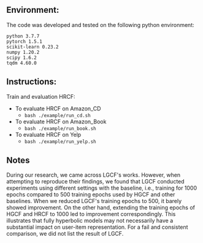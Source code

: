 <a name="Environment"/>

## Environment:
The code was developed and tested on the following python environment:
```
python 3.7.7
pytorch 1.5.1
scikit-learn 0.23.2
numpy 1.20.2
scipy 1.6.2
tqdm 4.60.0
```
<a name="instructions"/>

## Instructions:

Train and evaluation HRCF:

- To evaluate HRCF on Amazon_CD 
  - `bash ./example/run_cd.sh`
- To evaluate HRCF on Amazon_Book
   - `bash ./example/run_book.sh`
- To evaluate HRCF on Yelp
    - `bash ./example/run_yelp.sh`

<a name="citation"/>

## Notes

During our research, we came across LGCF's works. However, when attempting to reproduce their findings, we found that LGCF conducted experiments using different settings with the baseline, i.e., training for 1000 epochs compared to 500 training epochs used by HGCF and other baselines. When we reduced LGCF's training epochs to 500, it barely showed improvement. On the other hand, extending the training epochs of HGCF and HRCF to 1000 led to improvement correspondingly. This illustrates that fully hyperbolic models may not necessarily have a substantial impact on user-item representation. For a fail and consistent comparison, we did not list the result of LGCF.



